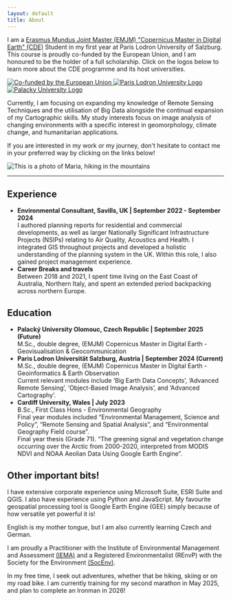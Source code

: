 ```yaml
---
layout: default
title: About
---
```


<div class="about-container">
    <div class="about-text">
       
<p>I am a <a href="https://master-cde.eu/" rel="external nofollow noopener" target="_blank">Erasmus Mundus Joint Master (EMJM) "Copernicus Master in Digital Earth" (CDE)</a> Student in my first year at Paris Lodron University of Salzburg. This course is proudly co-funded by the European Union, and I am honoured to be the holder of a full scholarship. Click on the logos below to learn more about the CDE programme and its host universities.</p>
    <div class="cde_logos">
    <a href="https://master-cde.eu/" target="_blank">
         <img src="{{ "/assets/about/eu_pos.jpg" | relative_url }}" alt="Co-funded by the European Union" class="cde-logos">
    </a>
    <a href="https://plus.ac.at" target="_blank">
        <img src="{{ "/assets/about/plus.jpg" | relative_url }}" alt="Paris Lodron University Logo" class="cde-logos">
    </a>
    <a href="https://www.upol.cz/en/" target="_blank">
        <img src="{{ "/assets/about/upol.png" | relative_url }}" alt="Palacky University Logo" class="cde-logos">
    </a>
</div>
       <p> Currently, I am focusing on expanding my knowledge of Remote Sensing Techniques and the utilisation of Big Data alongside the continual expansion of my Cartographic skills. My study interests focus on image analysis of changing environments with a specific interest in geomorphology, climate change, and humanitarian applications. </p>
       <p>If you are interested in my work or my journey, don't hesitate to contact me in your preferred way by clicking on the links below! </p>
    </div>
     <img src="{{ "/assets/about/maria.jpg" | relative_url }}" alt=" This is a photo of Maria, hiking in the mountains" class="about-image">
</div>

<!-- Icons Section -->
<div class="contact-icons">
    <a href="https://www.linkedin.com/in/maria-fedy/" target="_blank" aria-label="LinkedIn">
        <i class="fab fa-linkedin"></i>
    </a>
    <a href="mailto:maria.fedyszyn@stud.plus.ac.at" aria-label="Email">
        <i class="fas fa-envelope"></i>
    </a>
</div>

<hr class="section-divider">

<h2>Experience</h2>

* <strong>Environmental Consultant, Savills, UK | September 2022 - September 2024 </strong>
<br>I authored planning reports for residential and commercial developments, as well as larger Nationally Significant Infrastructure Projects (NSIPs) relating to Air Quality, Acoustics and Health. I integrated GIS throughout projects and developed a holistic understanding of the planning system in the UK. Within this role, I also gained project management experience.
* <strong>Career Breaks and travels</strong>
<br> Between 2018 and 2021, I spent time living on the East Coast of Australia, Northern Italy, and spent an extended period backpacking across northern Europe. 

<h2>Education</h2>

* <strong>Palacký University Olomouc, Czech Republic | September 2025 (Future)</strong>
<br>M.Sc., double degree, (EMJM) Copernicus Master in Digital Earth - Geovisualisation & Geocommunication
* <strong>Paris Lodron Universität Salzburg, Austria | September 2024 (Current)</strong>
<br>M.Sc., double degree, (EMJM) Copernicus Master in Digital Earth - Geoinformatics & Earth Observation
<br>Current relevant modules include ‘Big Earth Data Concepts’, ‘Advanced Remote Sensing’, ‘Object-Based Image Analysis’, and ‘Advanced Cartography’.
* <strong>Cardiff University, Wales | July 2023</strong>
<br>B.Sc., First Class Hons - Environmental Geography
<br>Final year modules included “Environmental Management, Science and Policy”, “Remote Sensing and Spatial Analysis”, and “Environmental Geography Field course”.
<br>Final year thesis (Grade 71). “The greening signal and vegetation change occurring over the Arctic from 2000-2020, interpreted from MODIS NDVI and NOAA Aeolian Data Using Google Earth Engine”. 


<h2>Other important bits!</h2>

<p>I have extensive corporate experience using Microsoft Suite, ESRI Suite and QGIS. I also have experience using Python and JavaScript. My favourite geospatial processing tool is Google Earth Engine (GEE) simply because of how versatile yet powerful it is! </p> 
<p> English is my mother tongue, but I am also currently learning Czech and German. </p>     
<p> I am proudly a Practitioner with the Institute of Environmental Management and Assessment <a href="https://www.iema.net/" rel="external nofollow noopener" target="_blank">(IEMA)</a> and a Registered Environmentalist (REnvP) with the Society for the Environment <a href="https://socenv.org.uk/" rel="external nofollow noopener" target="_blank">(SocEnv)</a>.  </p> 
<p> In my free time, I seek out adventures, whether that be hiking, skiing or on my road bike. I am currently training for my second marathon in May 2025, and plan to complete an Ironman in 2026!  </p> 
